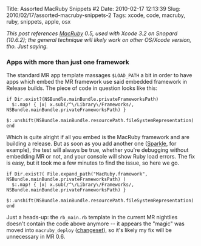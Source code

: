 Title: Assorted MacRuby Snippets #2
Date: 2010-02-17 12:13:39
Slug: 2010/02/17/assorted-macruby-snippets-2
Tags: xcode, code, macruby, ruby, snippets, apple, osx


_This post references [MacRuby][1] 0.5, used with Xcode 3.2 on Snopard
(10.6.2); the general technique will likely work on other OS/Xcode version,
tho. Just saying._

### Apps with more than just one framework

The standard MR app template massages `$LOAD_PATH` a bit in order to have apps
which embed the MR framework use said embedded framework in Release builds.
The piece of code in question looks like this:

    if Dir.exist?(NSBundle.mainBundle.privateFrameworksPath)
      $:.map! { |x| x.sub(/^\/Library\/Frameworks/, NSBundle.mainBundle.privateFrameworksPath) }
      $:.unshift(NSBundle.mainBundle.resourcePath.fileSystemRepresentation)
    end

Which is quite alright if all you embed is the MacRuby framework and are
building a release. But as soon as you add another one ([Sparkle][2], for
example), the test will always be true, whether you're debugging without
embedding MR or not, and your console will show Ruby load errors. The fix is
easy, but it took me a few minutes to find the issue, so here we go.

    if Dir.exist?( File.expand_path("MacRuby.framework", NSBundle.mainBundle.privateFrameworksPath) )
      $:.map! { |x| x.sub(/^\/Library\/Frameworks/, NSBundle.mainBundle.privateFrameworksPath) }
      $:.unshift(NSBundle.mainBundle.resourcePath.fileSystemRepresentation)
    end

Just a heads-up: the `rb_main.rb` template in the current MR nightlies doesn't
contain the code above anymore -- it appears the "magic" was moved into
`macruby_deploy` ([changeset][3]), so it's likely my fix will be unnecessary
in MR 0.6.

   [1]: http://macruby.org
   [2]: http://sparkle.andymatuschak.org/
   [3]: http://www.macruby.org/trac/changeset/3528/MacRuby/trunk/bin/ruby_deploy
